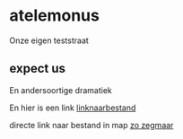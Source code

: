 # atelemonus
Onze eigen teststraat

## expect us
En andersoortige dramatiek

En hier is een link [linknaarbestand](/notities/README.md)

directe link naar bestand in map [zo zegmaar](/notities/seconded.md)
